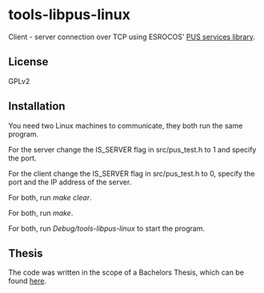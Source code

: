 # tools-libpus-linux
Client - server connection over TCP using ESROCOS' [PUS services library](https://github.com/ESROCOS/tools-libpus).


## License
GPLv2

## Installation
You need two Linux machines to communicate, they both run the same program.

For the server change the IS_SERVER flag in src/pus_test.h to 1 and specify the port.

For the client change the IS_SERVER flag in src/pus_test.h to 0, specify the port and the IP address of the server.


For both, run *make clear*.

For both, run *make*.

For both, run *Debug/tools-libpus-linux* to start the program.


## Thesis
The code was written in the scope of a Bachelors Thesis, which can be found [here](https://www.robo-technology.de/FOM/BA.pdf).
